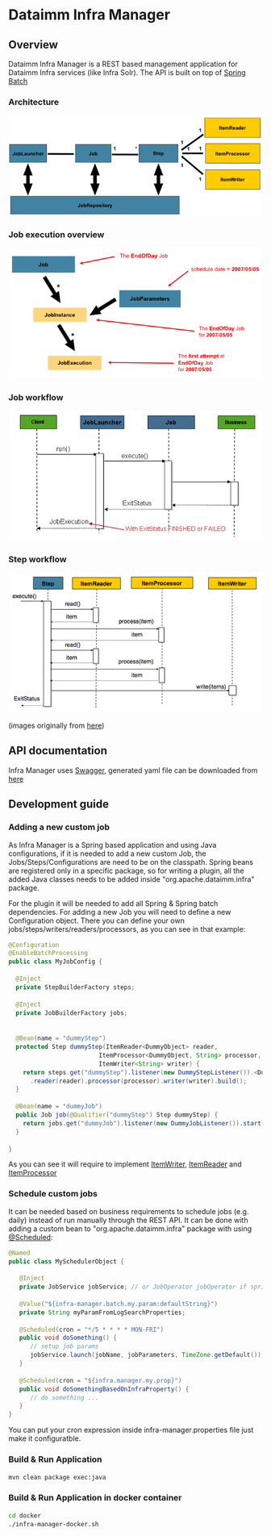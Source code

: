 <!--
{% comment %}
Licensed to the Apache Software Foundation (ASF) under one or more
contributor license agreements.  See the NOTICE file distributed with
this work for additional information regarding copyright ownership.
The ASF licenses this file to you under the Apache License, Version 2.0
(the "License"); you may not use this file except in compliance with
the License.  You may obtain a copy of the License at

http://www.apache.org/licenses/LICENSE-2.0

Unless required by applicable law or agreed to in writing, software
distributed under the License is distributed on an "AS IS" BASIS,
WITHOUT WARRANTIES OR CONDITIONS OF ANY KIND, either express or implied.
See the License for the specific language governing permissions and
limitations under the License.
{% endcomment %}
-->

# Dataimm Infra Manager

## Overview

Dataimm Infra Manager is a REST based management application for Dataimm Infra services (like Infra Solr). The API is built on top of [Spring Batch](http://docs.spring.io/spring-batch/reference/html/)

### Architecture
![batch-1](docs/images/batch-1.png)

### Job execution overview
![batch-2](docs/images/batch-2.png)

### Job workflow
![batch-3](docs/images/batch-3.png)

### Step workflow
![batch-4](docs/images/batch-4.png)

(images originally from [here](http://docs.spring.io/spring-batch/reference/html/))

## API documentation

Infra Manager uses [Swagger](http://swagger.io/), generated yaml file can be downloaded from [here](docs/api/swagger.yaml)


## Development guide

### Adding a new custom job

As Infra Manager is a Spring based application and using Java configurations, if it is needed to add a new custom Job, the Jobs/Steps/Configurations are need to be on the classpath. Spring beans are registered only in a specific package, so for writing a plugin, all the added Java classes needs to be added inside "org.apache.dataimm.infra" package.

For the plugin it will be needed to add all Spring & Spring batch dependencies. For adding a new Job you will need to define a new Configuration object. There you can define your own jobs/steps/writers/readers/processors, as you can see in that example:
```java
@Configuration
@EnableBatchProcessing
public class MyJobConfig {

  @Inject
  private StepBuilderFactory steps;

  @Inject
  private JobBuilderFactory jobs;
  
  
  @Bean(name = "dummyStep")
  protected Step dummyStep(ItemReader<DummyObject> reader,
                         ItemProcessor<DummyObject, String> processor,
                         ItemWriter<String> writer) {
    return steps.get("dummyStep").listener(new DummyStepListener()).<DummyObject, String> chunk(2)
      .reader(reader).processor(processor).writer(writer).build();
  }
  
  @Bean(name = "dummyJob")
  public Job job(@Qualifier("dummyStep") Step dummyStep) {
    return jobs.get("dummyJob").listener(new DummyJobListener()).start(dummyStep).build();
  }

}
```
As you can see it will require to implement [ItemWriter](https://docs.spring.io/spring-batch/apidocs/org/springframework/batch/item/ItemWriter.html), [ItemReader](http://docs.spring.io/spring-batch/trunk/apidocs/org/springframework/batch/item/ItemReader.html) and [ItemProcessor](https://docs.spring.io/spring-batch/apidocs/org/springframework/batch/item/ItemProcessor.html)

### Schedule custom jobs

It can be needed based on business requirements to schedule jobs (e.g. daily) instead of run manually through the REST API. It can be done with adding a custom bean to "org.apache.dataimm.infra" package with using [@Scheduled](http://docs.spring.io/spring-framework/docs/current/javadoc-api/org/springframework/scheduling/annotation/Scheduled.html):
```java
@Named
public class MySchedulerObject {

   @Inject
   private JobService jobService; // or JobOperator jobOperator if spring-batch-admin manager dependecy is not included
   
   @Value("${infra-manager.batch.my.param:defaultString}")
   private String myParamFromLogSearchProperties;
   
   @Scheduled(cron = "*/5 * * * * MON-FRI")
   public void doSomething() {
      // setup job params
      jobService.launch(jobName, jobParameters, TimeZone.getDefault());
   }
   
   @Scheduled(cron = "${infra.manager.my.prop}")
   public void doSomethingBasedOnInfraProperty() {
      // do something ...
   }
}
```

You can put your cron expression inside infra-manager.properties file just make it configuratble.
### Build & Run Application
```bash
mvn clean package exec:java
```

### Build & Run Application in docker container
```bash
cd docker
./infra-manager-docker.sh
```